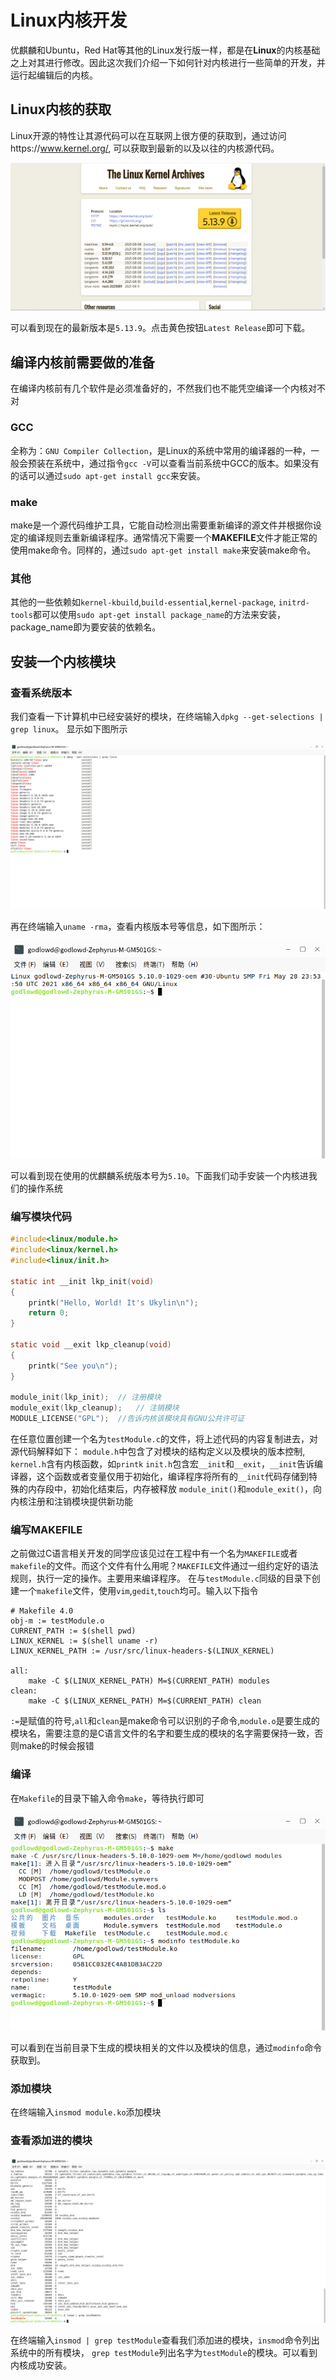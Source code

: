 # Linux内核开发

优麒麟和Ubuntu，Red Hat等其他的Linux发行版一样，都是在**Linux**的内核基础之上对其进行修改。因此这次我们介绍一下如何针对内核进行一些简单的开发，并运行起编辑后的内核。

## Linux内核的获取

Linux开源的特性让其源代码可以在互联网上很方便的获取到，通过访问https://www.kernel.org/, 可以获取到最新的以及以往的内核源代码。

![linuxKernelArchive](Linux%E5%86%85%E6%A0%B8%E5%BC%80%E5%8F%91.assets/linuxKernelArchive.png)

可以看到现在的最新版本是``5.13.9``。点击黄色按钮``Latest Release``即可下载。

## 编译内核前需要做的准备

在编译内核前有几个软件是必须准备好的，不然我们也不能凭空编译一个内核对不对

### GCC

全称为：``GNU Compiler Collection``，是Linux的系统中常用的编译器的一种，一般会预装在系统中，通过指令``gcc -V``可以查看当前系统中GCC的版本。如果没有的话可以通过``sudo apt-get install gcc``来安装。

### make

make是一个源代码维护工具，它能自动检测出需要重新编译的源文件并根据你设定的编译规则去重新编译程序。通常情况下需要一个**MAKEFILE**文件才能正常的使用make命令。同样的，通过``sudo apt-get install make``来安装make命令。

### 其他

其他的一些依赖如``kernel-kbuild``,``build-essential``,``kernel-package``, ``initrd-tools``都可以使用``sudo apt-get install package_name``的方法来安装，package_name即为要安装的依赖名。

## 安装一个内核模块

### 查看系统版本

 我们查看一下计算机中已经安装好的模块，在终端输入``dpkg --get-selections | grep linux``。 显示如下图所示

![showKernel](Linux内核开发.assets/showKernel-16286999349431.png)

再在终端输入``uname -rma``，查看内核版本号等信息，如下图所示：

![showKernelVersion](Linux内核开发.assets/showKernelVersion-16287000572832.png)

可以看到现在使用的优麒麟系统版本号为``5.10``。下面我们动手安装一个内核进我们的操作系统

### 编写模块代码

```c
#include<linux/module.h>
#include<linux/kernel.h>
#include<linux/init.h>

static int __init lkp_init(void)
{
	printk("Hello, World! It's Ukylin\n");
	return 0;
}

static void __exit lkp_cleanup(void)
{
	printk("See you\n");
}

module_init(lkp_init);	// 注册模块
module_exit(lkp_cleanup);	// 注销模块
MODULE_LICENSE("GPL"); 	//告诉内核该模块具有GNU公共许可证
```
在任意位置创建一个名为``testModule.c``的文件，将上述代码的内容复制进去，对源代码解释如下：
``module.h``中包含了对模块的结构定义以及模块的版本控制, ``kernel.h``含有内核函数，如``printk``
``init.h``包含宏``__init``和``__exit``，``__init``告诉编译器，这个函数或者变量仅用于初始化，编译程序将所有的``__init``代码存储到特殊的内存段中，初始化结束后，内存被释放
``module_init()``和``module_exit()``，向内核注册和注销模块提供新功能

### 编写MAKEFILE

之前做过C语言相关开发的同学应该见过在工程中有一个名为``MAKEFILE``或者``makefile``的文件。而这个文件有什么用呢？``MAKEFILE``文件通过一组约定好的语法规则，执行一定的操作。主要用来编译程序。
在与``testModule.c``同级的目录下创建一个``makefile``文件，使用``vim``,``gedit``,``touch``均可。输入以下指令

```
# Makefile 4.0
obj-m := testModule.o
CURRENT_PATH := $(shell pwd)
LINUX_KERNEL := $(shell uname -r)
LINUX_KERNEL_PATH := /usr/src/linux-headers-$(LINUX_KERNEL)

all:
	make -C $(LINUX_KERNEL_PATH) M=$(CURRENT_PATH) modules
clean:
	make -C $(LINUX_KERNEL_PATH) M=$(CURRENT_PATH) clean

```

``:=``是赋值的符号,``all``和``clean``是make命令可以识别的子命令,``module.o``是要生成的模块名，需要注意的是C语言文件的名字和要生成的模块的名字需要保持一致，否则make的时候会报错

### 编译

在``Makefile``的目录下输入命令``make``，等待执行即可

![buildModule](Linux内核开发.assets/buildModule-16287027978564-16287027995675.png)


可以看到在当前目录下生成的模块相关的文件以及模块的信息，通过``modinfo``命令获取到。

### 添加模块

在终端输入``insmod module.ko``添加模块

### 查看添加进的模块

![showInstalledModule](Linux内核开发.assets/showInstalledModule-16287025639583.png)

在终端输入``insmod | grep testModule``查看我们添加进的模块，``insmod``命令列出系统中的所有模块， ``grep testModule``列出名字为``testModule``的模块。可以看到内核成功安装。

